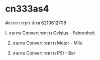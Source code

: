 # cn333as4

#นางสาวจารุกร ล่ำชม 6210612708


l. สามารถ Convert ระหว่าง Celsius - Fahrenheit


2. สามารถ Convert ระหว่าง Meter - Mile


3. สามารถ Convert ระหว่าง PSI - Bar
